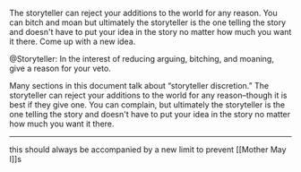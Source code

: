 The storyteller can reject your additions to the world for any reason. You can bitch and moan but ultimately the storyteller is the one telling the story and doesn't have to put your idea in the story no matter how much you want it there. Come up with a new idea.

@Storyteller: In the interest of reducing arguing, bitching, and moaning, give a reason for your veto.

Many sections in this document talk about “storyteller discretion.” The storyteller can reject your additions to the world for any reason–though it is best if they give one. You can complain, but ultimately the storyteller is the one telling the story and doesn't have to put your idea in the story no matter how much you want it there.

---

this should always be accompanied by a new limit to prevent [[Mother May I]]s
